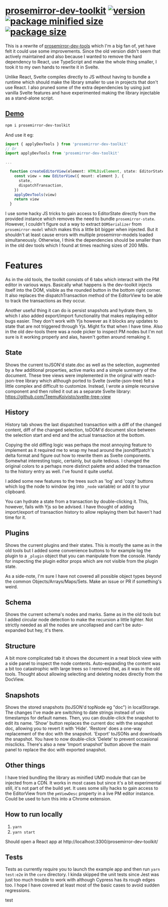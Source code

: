 # [prosemirror-dev-toolkit](https://github.com/TeemuKoivisto/prosemirror-dev-toolkit) [![version](https://img.shields.io/npm/v/prosemirror-dev-toolkit?style=flat-square)](https://www.npmjs.com/package/prosemirror-dev-toolkit) [![package minified size](https://img.shields.io/bundlephobia/min/prosemirror-dev-toolkit?style=flat-square&color=important)](https://bundlephobia.com/result?p=prosemirror-dev-toolkit) [![package size](https://img.shields.io/bundlephobia/minzip/prosemirror-dev-toolkit?style=flat-square)](https://bundlephobia.com/result?p=prosemirror-dev-toolkit)

This is a rewrite of [prosemirror-dev-tools](https://github.com/d4rkr00t/prosemirror-dev-tools) which I'm a big fan of, yet have felt it could use some improvements. Since the old version didn't seem that actively maintained and also because I wanted to remove the hard dependency to React, use TypeScript and make the whole thing smaller, I took it to my own hands to rewrite it in Svelte.

Unlike React, Svelte compiles directly to JS without having to bundle a runtime which should make the library smaller to use in projects that don't use React. I also pruned some of the extra dependencies by using just vanilla Svelte features and have experimented making the library injectable as a stand-alone script.

## [Demo](https://teemukoivisto.github.io/prosemirror-dev-toolkit/)

```sh
npm i prosemirror-dev-toolkit
```

And use it eg:

```ts
import { applyDevTools } from 'prosemirror-dev-toolkit'
// Or
import applyDevTools from 'prosemirror-dev-toolkit'

...

  function createEditorView(element: HTMLDivElement, state: EditorState) {
    const view = new EditorView({ mount: element }, {
      state,
      dispatchTransaction,
    })
    applyDevTools(view)
    return view
  }
```

I use some hacky JS tricks to gain access to EditorState directly from the provided instance which removes the need to bundle `prosemirror-state`. However, I couldn't figure out a way to extract `DOMSerializer` from `prosemirror-model` which makes this a little bit bigger when injected. But it shouldn't at least cause errors with multiple prosemirror-models loaded simultaneously. Otherwise, I think the dependencies should be smaller than in the old dev tools which I found at times reaching sizes of 200 MBs.

# Features

As in the old tools, the toolkit consists of 6 tabs which interact with the PM editor in various ways. Basically what happens is the dev-toolkit injects itself into the DOM, visible as the rounded button in the bottom right corner. It also replaces the dispatchTransaction method of the EditorView to be able to track the transactions as they occur.

Another useful thing it can do is persist snapshots and hydrate them, to which I also added export/import functionality that makes replaying editor bugs easier. They don't work with Yjs however as it blocks any updates to state that are not triggered through Yjs. Might fix that when I have time. Also in the old dev-tools there was a node picker to inspect PM nodes but I'm not sure is it working properly and alas, haven't gotten around remaking it.

## State

Shows the current toJSON'd state.doc as well as the selection, augmented by a few additional properties, active marks and a simple summary of the document. These tree views were implemented in the original with react-json-tree library which although ported to Svelte (svelte-json-tree) felt a little complex and difficult to customize. Instead, I wrote a simple recursive component and then rolled it out as a separate Svelte library: https://github.com/TeemuKoivisto/svelte-tree-view

## History

History tab shows the last dispatched transaction with a diff of the changed content, diff of the changed selection, toDOM'd document slice between the selection start and end and the actual transaction at the bottom.

Copying the old diffing logic was perhaps the most annoying feature to implement as it required me to wrap my head around the jsondiffpatch's delta format and figure out how to rewrite them as Svelte components. Somewhat interesting topic, certainly, but quite tedious. I changed the original colors to a perhaps more distinct palette and added the transaction to the history entry as well. I've found it quite useful.

I added some new features to the trees such as 'log' and 'copy' buttons which log the node to window (eg into `_node` variable) or add it to your clipboard.

You can hydrate a state from a transaction by double-clicking it. This, however, fails with Yjs so be advised. I have thought of adding import/export of transaction history to allow replaying them but haven't had time for it.

## Plugins

Shows the current plugins and their states. This is mostly the same as in the old tools but I added some convenience buttons to for example log the plugin to a `_plugin` object that you can manipulate from the console. Handy for inspecting the plugin editor props which are not visible from the plugin state.

As a side-note, I'm sure I have not covered all possible object types beyond the common Objects/Arrays/Maps/Sets. Make an issue or PR if something's weird.

## Schema

Shows the current schema's nodes and marks. Same as in the old tools but I added circular node detection to make the recursion a little lighter. Not strictly needed as all the nodes are uncollapsed and can't be auto-expanded but hey, it's there.

## Structure

A bit more complicated tab it shows the document in a neat block view with a side panel to inspect the node contents. Auto-expanding the content was a bit too catastrophic with large trees so I removed that, as it was in the old tools. Thought about allowing selecting and deleting nodes directly from the DocView.

## Snapshots

Shows the stored snapshots (toJSON'd topNode eg "doc") in localStorage. The changes I've made are switching to date strings instead of unix timestamps for default names. Then, you can double-click the snapshot to edit its name. 'Show' button replaces the current doc with the snapshot doc, allowing you to revert it with 'Hide'. 'Restore' does a one-way replacement of the doc with the snapshot. 'Export' toJSONs and downloads the snapshot. You have to now double-click 'Delete' to prevent occasional misclicks. There's also a new 'Import snapshot' button above the main panel to replace the doc with exported snapshot.

## Other things

I have tried bundling the library as minified UMD module that can be injected from a CDN. It works in most cases but since it's a bit experimental still, it's not part of the build yet. It uses some silly hacks to gain access to the EditorView from the `pmViewDesc` property in a live PM editor instance. Could be used to turn this into a Chrome extension.

## How to run locally

1. `yarn`
2. `yarn start`

Should open a React app at http://localhost:3300/prosemirror-dev-toolkit/

## Tests

Tests as currently require you to launch the example app and then run `yarn test:e2e` in the `core` directory. I kinda skipped the unit tests since Jest was just too much trouble to work with although Cypress has its rough edges too. I hope I have covered at least most of the basic cases to avoid sudden regressions.

test